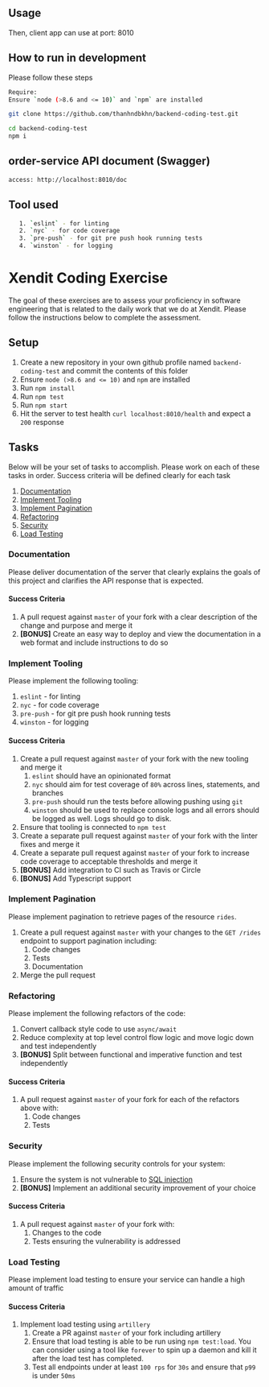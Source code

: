 ## Usage

Then, client app can use at port: 8010

## How to run in development

Please follow these steps

```bash
Require:
Ensure `node (>8.6 and <= 10)` and `npm` are installed
```
```bash
git clone https://github.com/thanhndbkhn/backend-coding-test.git
```
```bash
cd backend-coding-test
npm i
```
## order-service API document (Swagger)
```bash
access: http://localhost:8010/doc
````

## Tool used

```bash
   1. `eslint` - for linting
   2. `nyc` - for code coverage
   3. `pre-push` - for git pre push hook running tests
   4. `winston` - for logging
```

# Xendit Coding Exercise

The goal of these exercises are to assess your proficiency in software engineering that is related to the daily work that we do at Xendit. Please follow the instructions below to complete the assessment.

## Setup

1. Create a new repository in your own github profile named `backend-coding-test` and commit the contents of this folder
2. Ensure `node (>8.6 and <= 10)` and `npm` are installed
3. Run `npm install`
4. Run `npm test`
5. Run `npm start`
6. Hit the server to test health `curl localhost:8010/health` and expect a `200` response

## Tasks

Below will be your set of tasks to accomplish. Please work on each of these tasks in order. Success criteria will be defined clearly for each task

1. [Documentation](#documentation)
2. [Implement Tooling](#implement-tooling)
3. [Implement Pagination](#implement-pagination)
4. [Refactoring](#refactoring)
5. [Security](#security)
6. [Load Testing](#load-testing)

### Documentation

Please deliver documentation of the server that clearly explains the goals of this project and clarifies the API response that is expected.

#### Success Criteria

1. A pull request against `master` of your fork with a clear description of the change and purpose and merge it
2. **[BONUS]** Create an easy way to deploy and view the documentation in a web format and include instructions to do so

### Implement Tooling

Please implement the following tooling:

1. `eslint` - for linting
2. `nyc` - for code coverage
3. `pre-push` - for git pre push hook running tests
4. `winston` - for logging

#### Success Criteria

1. Create a pull request against `master` of your fork with the new tooling and merge it
   1. `eslint` should have an opinionated format
   2. `nyc` should aim for test coverage of `80%` across lines, statements, and branches
   3. `pre-push` should run the tests before allowing pushing using `git`
   4. `winston` should be used to replace console logs and all errors should be logged as well. Logs should go to disk.
2. Ensure that tooling is connected to `npm test`
3. Create a separate pull request against `master` of your fork with the linter fixes and merge it
4. Create a separate pull request against `master` of your fork to increase code coverage to acceptable thresholds and merge it
5. **[BONUS]** Add integration to CI such as Travis or Circle
6. **[BONUS]** Add Typescript support

### Implement Pagination

Please implement pagination to retrieve pages of the resource `rides`.

1. Create a pull request against `master` with your changes to the `GET /rides` endpoint to support pagination including:
   1. Code changes
   2. Tests
   3. Documentation
2. Merge the pull request

### Refactoring

Please implement the following refactors of the code:

1. Convert callback style code to use `async/await`
2. Reduce complexity at top level control flow logic and move logic down and test independently
3. **[BONUS]** Split between functional and imperative function and test independently

#### Success Criteria

1. A pull request against `master` of your fork for each of the refactors above with:
   1. Code changes
   2. Tests

### Security

Please implement the following security controls for your system:

1. Ensure the system is not vulnerable to [SQL injection](https://www.owasp.org/index.php/SQL_Injection)
2. **[BONUS]** Implement an additional security improvement of your choice

#### Success Criteria

1. A pull request against `master` of your fork with:
   1. Changes to the code
   2. Tests ensuring the vulnerability is addressed

### Load Testing

Please implement load testing to ensure your service can handle a high amount of traffic

#### Success Criteria

1. Implement load testing using `artillery`
   1. Create a PR against `master` of your fork including artillery
   2. Ensure that load testing is able to be run using `npm test:load`. You can consider using a tool like `forever` to spin up a daemon and kill it after the load test has completed.
   3. Test all endpoints under at least `100 rps` for `30s` and ensure that `p99` is under `50ms`
